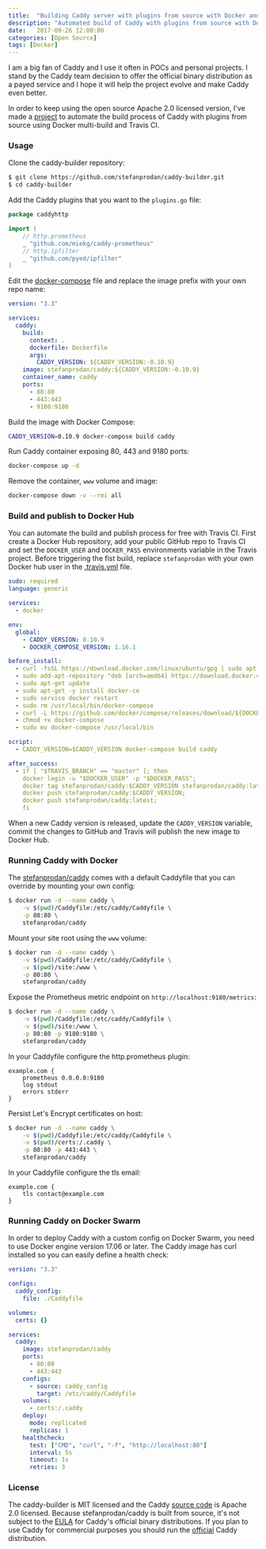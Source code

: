 ```yaml
---
title:  "Building Caddy server with plugins from source with Docker and Travis CI"
description: "Automated build of Caddy with plugins from source with Docker multi-build and Travis CI"
date:   2017-09-26 12:00:00
categories: [Open Source]
tags: [Docker]
---
```


I am a big fan of Caddy and I use it often in POCs and personal projects. 
I stand by the Caddy team decision to offer the official binary distribution as a payed service and I hope 
it will help the project evolve and make Caddy even better.

In order to keep using the open source Apache 2.0 licensed version, I've made a [project](https://github.com/stefanprodan/caddy-builder) 
to automate the build process of Caddy with plugins from source using Docker multi-build and Travis CI.

### Usage

Clone the caddy-builder repository:

```bash
$ git clone https://github.com/stefanprodan/caddy-builder.git
$ cd caddy-builder
```

Add the Caddy plugins that you want to the `plugins.go` file:

```go
package caddyhttp

import (
	// http.prometheus
	_ "github.com/miekg/caddy-prometheus"
	// http.ipfilter
	_ "github.com/pyed/ipfilter"
)
```

Edit the [docker-compose](https://github.com/stefanprodan/caddy-builder/blob/master/docker-compose.yml) 
file and replace the image prefix with your own repo name:

```yaml
version: "3.3"

services:
  caddy:
    build:
      context: .
      dockerfile: Dockerfile
      args:
        CADDY_VERSION: ${CADDY_VERSION:-0.10.9}
    image: stefanprodan/caddy:${CADDY_VERSION:-0.10.9}
    container_name: caddy
    ports:
      - 80:80
      - 443:443
      - 9180:9180
```

Build the image with Docker Compose:

```bash
CADDY_VERSION=0.10.9 docker-compose build caddy
```

Run Caddy container exposing 80, 443 and 9180 ports:

```bash
docker-compose up -d
```

Remove the container, `www` volume and image:

```bash
docker-compose down -v --rmi all
```

### Build and publish to Docker Hub

You can automate the build and publish process for free with Travis CI. First create a Docker Hub repository, 
add your public GitHub repo to Travis CI and set the `DOCKER_USER` and `DOCKER_PASS` environments variable in the Travis 
project. Before triggering the fist build, replace `stefanprodan` with your own Docker hub user 
in the [.travis.yml](https://github.com/stefanprodan/caddy-builder/blob/master/.travis.yml) file.

```yaml
sudo: required
language: generic

services:
  - docker

env:
  global:
    - CADDY_VERSION: 0.10.9
    - DOCKER_COMPOSE_VERSION: 1.16.1

before_install:
  - curl -fsSL https://download.docker.com/linux/ubuntu/gpg | sudo apt-key add -
  - sudo add-apt-repository "deb [arch=amd64] https://download.docker.com/linux/ubuntu $(lsb_release -cs) stable"
  - sudo apt-get update
  - sudo apt-get -y install docker-ce
  - sudo service docker restart
  - sudo rm /usr/local/bin/docker-compose
  - curl -L https://github.com/docker/compose/releases/download/${DOCKER_COMPOSE_VERSION}/docker-compose-`uname -s`-`uname -m` > docker-compose
  - chmod +x docker-compose
  - sudo mv docker-compose /usr/local/bin

script:
  - CADDY_VERSION=$CADDY_VERSION docker-compose build caddy

after_success:
  - if [ "$TRAVIS_BRANCH" == "master" ]; then
    docker login -u "$DOCKER_USER" -p "$DOCKER_PASS";
    docker tag stefanprodan/caddy:$CADDY_VERSION stefanprodan/caddy:latest;
    docker push stefanprodan/caddy:$CADDY_VERSION;
    docker push stefanprodan/caddy:latest;
    fi
```

When a new Caddy version is released, update the `CADDY_VERSION` variable, commit the changes to GitHub 
and Travis will publish the new image to Docker Hub.

### Running Caddy with Docker

The [stefanprodan/caddy](https://hub.docker.com/r/stefanprodan/caddy/) comes with a default Caddyfile that 
you can override by mounting your own config:

```bash
$ docker run -d --name caddy \
    -v $(pwd)/Caddyfile:/etc/caddy/Caddyfile \
    -p 80:80 \
    stefanprodan/caddy
```

Mount your site root using the `www` volume:

```bash
$ docker run -d --name caddy \
    -v $(pwd)/Caddyfile:/etc/caddy/Caddyfile \
    -v $(pwd)/site:/www \
    -p 80:80 \
    stefanprodan/caddy
```

Expose the Prometheus metric endpoint on `http://localhost:9180/metrics`:

```bash
$ docker run -d --name caddy \
    -v $(pwd)/Caddyfile:/etc/caddy/Caddyfile \
    -v $(pwd)/site:/www \
    -p 80:80 -p 9180:9180 \
    stefanprodan/caddy
```

In your Caddyfile configure the http.prometheus plugin:

```
example.com {
    prometheus 0.0.0.0:9180
    log stdout
    errors stderr
}
```

Persist Let's Encrypt certificates on host:

```bash
$ docker run -d --name caddy \
    -v $(pwd)/Caddyfile:/etc/caddy/Caddyfile \
    -v $(pwd)/certs:/.caddy \
    -p 80:80 -p 443:443 \
    stefanprodan/caddy
```

In your Caddyfile configure the tls email:

```
example.com {
    tls contact@example.com
}
```

### Running Caddy on Docker Swarm

In order to deploy Caddy with a custom config on Docker Swarm, you need to use 
Docker engine version 17.06 or later. The Caddy image has curl installed so 
you can easily define a health check:

```yaml
version: "3.3"

configs:
  caddy_config:
    file: ./Caddyfile

volumes:
  certs: {}

services:
  caddy:
    image: stefanprodan/caddy
    ports:
      - 80:80
      - 443:443
    configs:
      - source: caddy_config
        target: /etc/caddy/Caddyfile
    volumes:
      - certs:/.caddy
    deploy:
      mode: replicated
      replicas: 1    
    healthcheck:
      test: ["CMD", "curl", "-f", "http://localhost:80"]
      interval: 5s
      timeout: 1s
      retries: 3
```

### License

The caddy-builder is MIT licensed and the Caddy 
[source code](https://github.com/mholt/caddy/blob/master/LICENSE.txt) is Apache 2.0 licensed. 
Because stefanprodan/caddy is built from source, it's not subject to the 
[EULA](https://github.com/mholt/caddy/blob/545fa844bbd188c1e5bff6926e5c410e695571a0/dist/EULA.txt) for 
Caddy's official binary distributions. If you plan to use Caddy for commercial purposes you should 
run the [official](https://caddyserver.com/pricing) Caddy distribution. 

